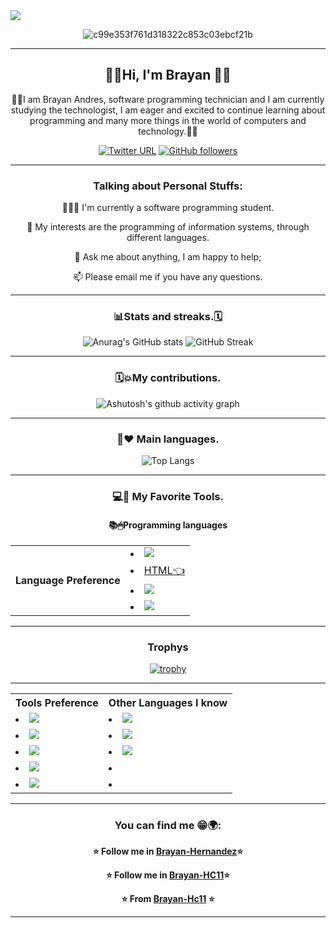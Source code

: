 <img src="https://komarev.com/ghpvc/?username=Brayan-Hc11&color=blue">
<div align="center">
  
![c99e353f761d318322c853c03ebcf21b](https://user-images.githubusercontent.com/118775234/233747561-7f1f6ab3-1ee1-4ea3-aef6-9404cd78d0e1.gif)
<!--![JzkswAdkC_uNUj7AySII3I8gjE6U3NlRRTUMPKqSK38](https://user-images.githubusercontent.com/118775234/208208524-a67a73d2-8cb4-49a2-9887-b3308eec045f.gif)-->
  
---
<h2> 🎸🎶Hi, I'm Brayan 🤟🏴</h2>
🧙‍♂️I am Brayan Andres, software programming technician and I am currently studying the technologist, I am eager and excited to continue learning about programming and many more things in the world of computers and technology.👋👊
  
[![Twitter URL](https://img.shields.io/twitter/url?color=blue&label=twitter&logo=twitter&url=https%3A%2F%2Ftwitter.com%2FBrayan_HC11)](https://twitter.com/Brayan_HC11?tab=followers)
[![GitHub followers](https://img.shields.io/github/followers/Brayan-Hc11.svg?style=social&label=Follow)](https://github.com/Brayan-Hc11?tab=followers)

---
  
### Talking about Personal Stuffs:

 👨🏽‍💻 I'm currently a software programming student.
  
 🤔 My interests are the programming of information systems, through different languages.
  
 💬 Ask me about anything, I am happy to help;
  
 📫 Please email me if you have any questions.

---
### 📊Stats and streaks.🗓
  ![Anurag's GitHub stats](https://github-readme-stats.vercel.app/api?username=Brayan-Hc11&show_icons=true&theme=radical)
  ![GitHub Streak](https://streak-stats.demolab.com/?user=Brayan-Hc11&show_icons=true&theme=radical)

---


### 🗓💥My contributions.
![Ashutosh's github activity graph](https://github-readme-activity-graph.cyclic.app/graph?username=Brayan-Hc11&theme=dracula)

---
###  👾❤ Main languages.
  <!--![Top Langs](https://github-readme-stats.vercel.app/api/top-langs/?username=Brayan-Hc11&layout=compact&show_icons=true&theme=radical)-->
![Top Langs](https://github-readme-stats.vercel.app/api/top-langs/?username=Brayan-Hc11&langs_count=8&show_icons=true&theme=radical)

---
### 💻💼 My Favorite Tools.
 #### 📚🖱Programming languages
  
  <table>   
  <!--Fila 1-->
    <tr>
      <th rowspan="6">Language Preference</th>
    </tr>
  <!--Fila 2-->
    <tr>
       <td><li><img src="http://img.shields.io/badge/-Git-F1502F?style=flat&logo=git&logoColor=FFFFFF"></li></td>
    </tr>
  <!--Fila 3-->
    <tr>
      <td><a href="https://github.com/Brayan-Hc11/Practica_en_HTML"><li>HTML👈</li></a></td>
    </tr>
    <!--Fila 4-->
    <tr>
       <td><li><img src="https://img.shields.io/badge/-Python-black?style=flat&logo=python&logoColor=white"></li></td>
    </tr>
    <!--Fila 5-->
    <tr>
       <td><li><img src="https://img.shields.io/badge/-JavaScript-eed718?style=flat&logo=javascript&logoColor=ffffff"></li></td>
    </tr>
    <!--Fila 6-->             
</table>
  
  
---
 
### Trophys
  [![trophy](https://github-profile-trophy.vercel.app/?username=Brayan-Hc11&theme=matrix)](https://github.com/ryo-ma/github-profile-trophy)
  
---
<table>  
  <!--Fila 1-->
    <tr>
      <th>Tools Preference</th>
      <th>Other Languages I know</th>
    </tr>
  <!--Fila 2-->
    <tr>
       <td><li><img src="http://img.shields.io/badge/-Git-F1502F?style=flat&logo=git&logoColor=FFFFFF"></li></td>
       <td><li><img src = "https://img.shields.io/badge/-HTML5-E34F26?style=flat&logo=html5&logoColor=white"></li></td>
    </tr>
  <!--Fila 3-->
    <tr>
       <td><li><img src="https://img.shields.io/badge/-React-000000?style=flat&logo=react&logoColor=00c8ff"></li></td>
       <td><li><img src="https://img.shields.io/badge/-Python-black?style=flat&logo=python&logoColor=white"></li></td>
    </tr>
    <!--Fila 4-->
    <tr>
       <td><li><img src="http://img.shields.io/badge/-Github-000000?style=flat&logo=github&logoColor=FFFFFF"></li></td>
       <td><li><img src="https://img.shields.io/badge/-JavaScript-eed718?style=flat&logo=javascript&logoColor=ffffff"></li></li></td>
    </tr>
    <!--Fila 5-->
    <tr>
       <td><li><img src="https://img.shields.io/badge/-MySQL-F29111?style=flat&logo=mysql&logoColor=FFFFFF"></li></td>
       <td><li>                  </li></td>
    </tr>
    <!--Fila 6-->
    <tr>
       <td><li><img src="http://img.shields.io/badge/-VS%20Code-007ACC?style=flat&logo=visual%20studio%20code&logoColor=white"></li></td>
       <td><li></li>              </li></td>
    </tr>               
</table>

---
###     You can find me  😁🌍:

**⭐️ Follow me in [Brayan-Hernandez](https://www.facebook.com/profile.php?id=100028934001640)⭐️**

**⭐️ Follow me in [Brayan-HC11](https://twitter.com/Brayan_HC11)⭐️**

**⭐️ From [Brayan-Hc11](https://github.com/Brayan-Hc11) ⭐️**

---
</div>











































